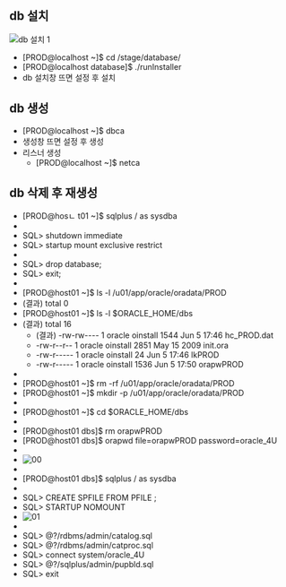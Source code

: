 db 설치
-------------

![db 설치 1](https://user-images.githubusercontent.com/58458582/84183849-736da200-aac7-11ea-9ba1-7e2d7e6f6ee8.PNG)

* [PROD@localhost ~]$ cd /stage/database/
* [PROD@localhost database]$ ./runInstaller
* db 설치창 뜨면 설정 후 설치


db 생성
-------------

* [PROD@localhost ~]$ dbca
* 생성창 뜨면 설정 후 생성
* 리스너 생성
	* [PROD@localhost ~]$ netca


db 삭제 후 재생성
-------------
 
* [PROD@hosㄴ t01 ~]$ sqlplus / as sysdba
*  
* SQL> shutdown immediate
* SQL> startup mount exclusive restrict
*  
* SQL> drop database;
* SQL> exit;
*  
* [PROD@host01 ~]$ ls -l /u01/app/oracle/oradata/PROD
* (결과)  total 0
* [PROD@host01 ~]$ ls -l $ORACLE_HOME/dbs
* (결과)  total 16
	* (결과) -rw-rw---- 1 oracle oinstall 1544 Jun  5 17:46 hc_PROD.dat
	* -rw-r--r-- 1 oracle oinstall 2851 May 15  2009 init.ora
	* -rw-r----- 1 oracle oinstall   24 Jun  5 17:46 lkPROD
	* -rw-r----- 1 oracle oinstall 1536 Jun  5 17:50 orapwPROD
*  
* [PROD@host01 ~]$ rm -rf /u01/app/oracle/oradata/PROD
* [PROD@host01 ~]$ mkdir -p /u01/app/oracle/oradata/PROD
*  
* [PROD@host01 ~]$ cd $ORACLE_HOME/dbs
*  
* [PROD@host01 dbs]$ rm orapwPROD
* [PROD@host01 dbs]$ orapwd file=orapwPROD password=oracle_4U
*  
* ![00](https://user-images.githubusercontent.com/58458582/84183823-6d77c100-aac7-11ea-8567-32cfdf02bba8.PNG)
*  
* [PROD@host01 dbs]$ sqlplus / as sysdba
*  
* SQL> CREATE SPFILE FROM PFILE ;
* SQL> STARTUP NOMOUNT
* ![01](https://user-images.githubusercontent.com/58458582/84183831-6f418480-aac7-11ea-8ccf-731a2e39f325.PNG)
*  
* SQL> @?/rdbms/admin/catalog.sql
* SQL> @?/rdbms/admin/catproc.sql
* SQL> connect  system/oracle_4U
* SQL> @?/sqlplus/admin/pupbld.sql
* SQL> exit

